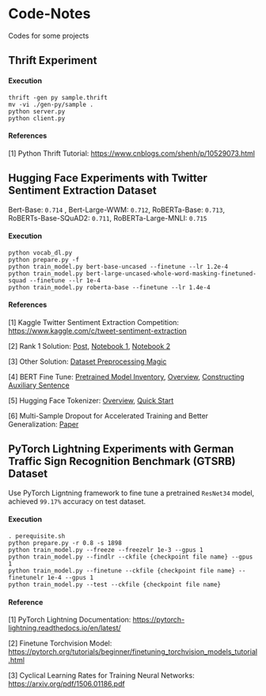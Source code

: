 # Code-Notes

Codes for some projects

## Thrift Experiment

#### Execution

```
thrift -gen py sample.thrift
mv -vi ./gen-py/sample .
python server.py
python client.py
```

#### References

[1] Python Thrift Tutorial: https://www.cnblogs.com/shenh/p/10529073.html


## Hugging Face Experiments with Twitter Sentiment Extraction Dataset

Bert-Base: `0.714` , Bert-Large-WWM: `0.712`, RoBERTa-Base: `0.713`, RoBERTs-Base-SQuAD2: `0.711`, RoBERTa-Large-MNLI: `0.715`

#### Execution

```
python vocab_dl.py
python prepare.py -f
python train_model.py bert-base-uncased --finetune --lr 1.2e-4
python train_model.py bert-large-uncased-whole-word-masking-finetuned-squad --finetune --lr 1e-4
python train_model.py roberta-base --finetune --lr 1.4e-4
```

#### References

[1] Kaggle Twitter Sentiment Extraction Competition: https://www.kaggle.com/c/tweet-sentiment-extraction

[2] Rank 1 Solution: [Post](https://www.kaggle.com/c/tweet-sentiment-extraction/discussion/159477#891253), [Notebook 1](https://www.kaggle.com/aruchomu/no-sampler-ensemble-normal-sub-0-7363), [Notebook 2](https://www.kaggle.com/theoviel/character-level-model-magic/)

[3] Other Solution: [Dataset Preprocessing Magic](https://www.kaggle.com/tkm2261/pre-postprosessing-guc)

[4] BERT Fine Tune: [Pretrained Model Inventory](https://huggingface.co/transformers/pretrained_models.html), [Overview](https://zhuanlan.zhihu.com/p/62642374?utm_source=wechat_session&utm_medium=social&utm_oi=629832652505616384), [Constructing Auxiliary Sentence](https://arxiv.org/pdf/1903.09588.pdf)

[5] Hugging Face Tokenizer:  [Overview](https://towardsdatascience.com/comparing-transformer-tokenizers-686307856955), [Quick Start](https://heartbeat.fritz.ai/hands-on-with-hugging-faces-new-tokenizers-library-baff35d7b465)

[6] Multi-Sample Dropout for Accelerated Training and Better Generalization: [Paper](https://arxiv.org/pdf/1905.09788.pdf)

## PyTorch Lightning Experiments with German Traffic Sign Recognition Benchmark (GTSRB) Dataset

Use PyTorch Ligntning framework to fine tune a pretrained `ResNet34` model, achieved `99.17%` accuracy on test dataset.

#### Execution

```
. perequisite.sh
python prepare.py -r 0.8 -s 1898
python train_model.py --freeze --freezelr 1e-3 --gpus 1
python train_model.py --findlr --ckfile {checkpoint file name} --gpus 1
python train_model.py --finetune --ckfile {checkpoint file name} --finetunelr 1e-4 --gpus 1
python train_model.py --test --ckfile {checkpoint file name}
```

#### Reference

[1] PyTorch Lightning Documentation: https://pytorch-lightning.readthedocs.io/en/latest/

[2] Finetune Torchvision Model: https://pytorch.org/tutorials/beginner/finetuning_torchvision_models_tutorial.html

[3] Cyclical Learning Rates for Training Neural Networks: https://arxiv.org/pdf/1506.01186.pdf
